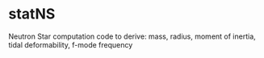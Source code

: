 # statNS
Neutron Star computation code to derive:  mass, radius, moment of inertia, tidal deformability, f-mode frequency
